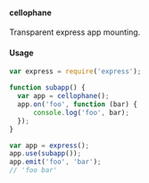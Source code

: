 #### cellophane
Transparent express app mounting.


#### Usage
```javascript
var express = require('express');

function subapp() {
  var app = cellophane();
  app.on('foo', function (bar) {
      console.log('foo', bar);
  });
}

var app = express();
app.use(subapp());
app.emit('foo', 'bar');
// 'foo bar'

```